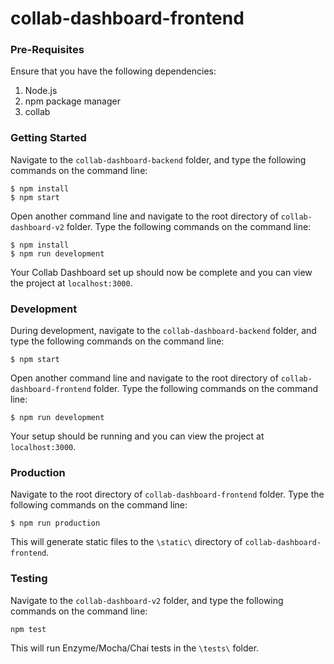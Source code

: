 # collab-dashboard-frontend

### Pre-Requisites

Ensure that you have the following dependencies:

1. Node.js
2. npm package manager
3. collab

### Getting Started

Navigate to the `collab-dashboard-backend` folder, and type the following commands on the command line:

```
$ npm install
$ npm start
```

Open another command line and navigate to the root directory of `collab-dashboard-v2` folder. Type the following commands on the command line:

```
$ npm install
$ npm run development
```

Your Collab Dashboard set up should now be complete and you can view the project at `localhost:3000`.

### Development

During development, navigate to the `collab-dashboard-backend` folder, and type the following commands on the command line:

```
$ npm start
```

Open another command line and navigate to the root directory of `collab-dashboard-frontend` folder. Type the following commands on the command line:

```
$ npm run development
```

Your setup should be running and you can view the project at `localhost:3000`.

### Production

Navigate to the root directory of `collab-dashboard-frontend` folder. Type the following commands on the command line:

```
$ npm run production
```

This will generate static files to the `\static\` directory of `collab-dashboard-frontend`.

### Testing

Navigate to the `collab-dashboard-v2` folder, and type the following commands on the command line:

```
npm test
```

This will run Enzyme/Mocha/Chai tests in the `\tests\` folder.
